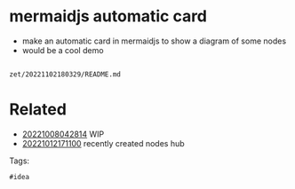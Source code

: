# mermaidjs automatic card

- make an automatic card in mermaidjs to show a diagram of some nodes
- would be a cool demo

```
```

` zet/20221102180329/README.md `

# Related

- [20221008042814](/zet/20221008042814/README.md) WIP
- [20221012171100](/zet/20221012171100/README.md) recently created nodes hub

Tags:

    #idea
